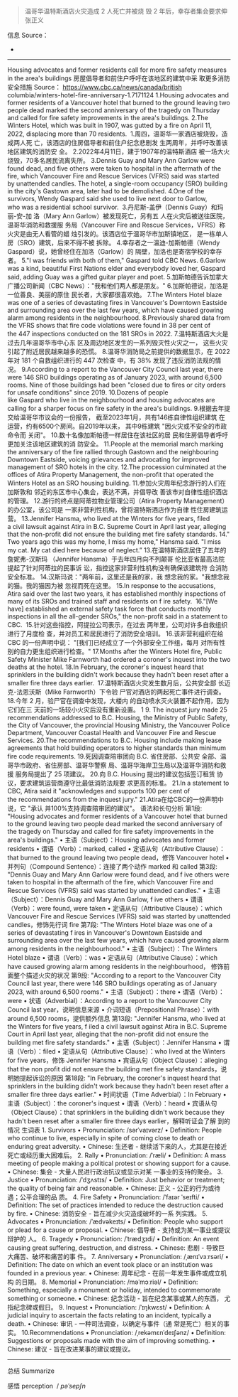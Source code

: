 > 温哥华温特斯酒店⽕灾造成 2 ⼈死亡并被烧 毁 2 年后，幸存者集会要求伸张正义
 
 
信息 Source：



- 

---



 Housing advocates and former residents call for more fire safety measures in the area's buildings 房屋倡导者和前住户呼吁在该地区的建筑中采 取更多消防安全措施 Source： https://www.cbc.ca/news/canada/british columbia/winters-hotel-fire-anniversary-1.7171124 1.Housing advocates and former residents of a Vancouver hotel that burned to the ground leaving two people dead marked the second anniversary of the tragedy on Thursday and called for fire safety improvements in the area's buildings. 2.The Winters Hotel, which was built in 1907, was gutted by a fire on April 11, 2022, displacing more than 70 residents.  1.周四，温哥华⼀家酒店被烧毁，造成两⼈死 亡，该酒店的住房倡导者和前住户纪念悲剧发 ⽣两周年，并呼吁改善该地区建筑的消防安 全。 2.2022年4⽉11⽇，建于1907年的温特斯酒店 被⼀场⼤⽕烧毁，70多名居⺠流离失所。 3.Dennis Guay and Mary Ann Garlow were found dead, and five others were taken to hospital in the aftermath of the fire, which Vancouver Fire and Rescue Services (VFRS) said was started by unattended candles. The hotel, a single-room occupancy (SRO) building in the city's Gastown area, later had to be demolished. 4.One of the survivors, Wendy Gaspard said she used to live next door to Garlow, who was a residential school survivor.  3.丹尼斯-盖伊（Dennis Guay）和玛丽-安-加 洛（Mary Ann Garlow）被发现死亡，另有五 ⼈在⽕灾后被送往医院，温哥华消防和救援服 务局（Vancouver Fire and Rescue Services，VFRS）称⽕灾是由⽆⼈看管的蜡 烛引发的。该酒店位于温哥华市加斯镇地区， 是⼀栋单⼈房（SRO）建筑，后来不得不被 拆除。 4.幸存者之⼀温迪-加斯帕德（Wendy Gaspard）说，她曾经住在加洛（Garlow）的 隔壁，加洛也是寄宿学校的幸存者。 5."I was friends with both of them," Gaspard told CBC News. 6.Garlow was a kind, beautiful First Nations elder and everybody loved her, Gaspard said, adding Guay was a gifted guitar player and poet. 5.加斯帕德告诉加拿⼤⼴播公司新闻（CBC News）："我和他们两⼈都是朋友。" 6.加斯帕德说，加洛是⼀位善良、美丽的原住 ⺠⻓者，⼤家都很喜欢她。 7.The Winters Hotel blaze was one of a series of devastating fires in Vancouver's Downtown Eastside and surrounding area over the last few years, which have caused growing alarm among residents in the neighbourhood. 8.Previously shared data from the VFRS shows that fire code violations were found in 38 per cent of the 447 inspections conducted on the 181 SROs in 2022. 7.温特斯酒店⼤⽕是过去⼏年温哥华市中⼼东 区及周边地区发⽣的⼀系列毁灭性⽕灾之⼀， 这些⽕灾引起了附近居⺠越来越多的恐慌。 8.温哥华消防局之前提供的数据显示，在 2022 年对 181 个⾃救组织进⾏的 447 次检查 中，有 38% 发现了违反消防法规的情况。 9.According to a report to the Vancouver City Council last year, there were 146 SRO buildings operating as of January 2023, with around 6,500 rooms. Nine of those buildings had been "closed due to fires or city orders for unsafe conditions" since 2019. 10.Dozens of people like Gaspard who live in the neighbourhood and housing advocates are calling for a sharper focus on fire safety in the area's buildings. 9.根据去年提交给温哥华市议会的⼀份报告， 截⾄2023年1⽉，共有146栋⾃律性组织建筑 在运营，约有6500个房间。⾃2019年以来， 其中9栋建筑 "因⽕灾或不安全的市政命令⽽ 关闭"。 10.数⼗名像加斯帕德⼀样居住在该社区的居 ⺠和住房倡导者呼吁更加关注该地区建筑的消 防安全。 11.People at the memorial march marking the anniversary of the fire rallied through Gastown and the neighbouring Downtown Eastside, voicing grievances and advocating for improved management of SRO hotels in the city. 12.The procession culminated at the offices of Atira Property Management, the non-profit that operated the Winters Hotel as an SRO housing building. 11.参加⽕灾周年纪念游⾏的⼈们在加斯敦和 邻近的东区市中⼼集会，表达不满，并倡导改 善该市对⾃律性组织酒店的管理。 12.游⾏的终点是阿蒂拉物业管理公司（Atira Property Management）的办公室，该公司是 ⼀家⾮营利性机构，曾将温特斯酒店作为⾃律 性住房建筑运营。 13.Jennifer Hansma, who lived at the Winters for five years, filed a civil lawsuit against Atira in B.C. Supreme Court in April last year, alleging that the non-profit did not ensure the building met fire safety standards. 14." Two years ago this was my home, I miss my home," Hansma said. "I miss my cat. My cat died here because of neglect.” 13.在温特斯酒店居住了五年的詹妮弗-汉斯玛 （Jennifer Hansma）于去年四⽉向不列颠哥 伦⽐亚省最⾼法院提起了针对阿蒂拉的⺠事诉 讼，指控这家⾮营利性机构没有确保该建筑符 合消防安全标准。 14.汉斯玛说："两年前，这⾥还是我的家，我 想念我的家。"我想念我的猫。我的猫因为被 忽视⽽死在这⾥。 15.In response to the accusations, Atira said over the last two years, it has established monthly inspections of many of its SROs and trained staff and residents on f ire safety.  16."[We have] established an external safety task force that conducts monthly inspections in all the all-gender SROs," the non-profit said in a statement to CBC.  15.针对这些指控，阿提拉公司表示，在过去 两年⾥，公司对许多⾃救组织进⾏了⽉度检 查，并对员⼯和居⺠进⾏了消防安全培训。 16.该⾮营利组织在给 CBC 的⼀份声明中说： "[我们]已经成⽴了⼀个外部安全⼯作组，每⽉ 对所有性别的⾃⼒更⽣组织进⾏检查。" 17.Months after the Winters Hotel fire, Public Safety Minister Mike Farnworth had ordered a coroner's inquest into the two deaths at the hotel. 18.In February, the coroner's inquest heard that sprinklers in the building didn't work because they hadn't been reset after a smaller fire three days earlier.  17.温特斯酒店⽕灾发⽣数⽉后，公共安全部 ⻓迈克-法恩沃斯（Mike Farnworth）下令验 ⼫官对酒店的两起死亡事件进⾏调查。 18.今年 2 ⽉，验⼫官在调查中发现，⼤楼内 的⾃动喷⽔灭⽕装置不起作⽤，因为它们在三 天前的⼀场较⼩⽕灾后没有重新设置。 1 9. The inquest jury made 25 recommendations addressed to B.C. Housing, the Ministry of Public Safety, the City of Vancouver, the provincial Housing Ministry, the Vancouver Police Department, Vancouver Coastal Health and Vancouver Fire and Rescue Services. 20.The recommendations to B.C. Housing include making lease agreements that hold building operators to higher standards than minimum fire code requirements. 19.死因调查陪审团向 B.C. 省住房部、公共安 全部、温哥华市政府、省住房部、温哥华警察 局、温哥华海岸卫⽣局以及温哥华消防和救援 服务局提出了 25 项建议。 20.向 B.C. Housing 提出的建议包括签订租赁 协议，要求建筑运营商遵守⽐最低消防法规要 求更⾼的标准。 21.In a statement to CBC, Atira said it "acknowledges and supports 100 per cent of the recommendations from the inquest jury." 21.Atira在给CBC的⼀份声明中说，它 "承认 并100%⽀持调查陪审团的建议"。 语法和⻓句分析 第1段: "Housing advocates and former residents of a Vancouver hotel that burned to the ground leaving two people dead marked the second anniversary of the tragedy on Thursday and called for fire safety improvements in the area's buildings." • 主语（Subject）：Housing advocates and former residents • 谓语（Verb）：marked, called • 定语从句（Attributive Clause）：that burned to the ground leaving two people dead，修饰 Vancouver hotel • 并列句（Compound Sentence）：连接了两个动作 marked 和 called 第3段: "Dennis Guay and Mary Ann Garlow were found dead, and f ive others were taken to hospital in the aftermath of the fire, which Vancouver Fire and Rescue Services (VFRS) said was started by unattended candles." • 主语（Subject）：Dennis Guay and Mary Ann Garlow, f ive others • 谓语（Verb）：were found, were taken • 定语从句（Attributive Clause）：which Vancouver Fire and Rescue Services (VFRS) said was started by unattended candles，修饰先⾏词 fire 第7段: "The Winters Hotel blaze was one of a series of devastating f ires in Vancouver's Downtown Eastside and surrounding area over the last few years, which have caused growing alarm among residents in the neighbourhood." • 主语（Subject）：The Winters Hotel blaze • 谓语（Verb）：was • 定语从句（Attributive Clause）：which have caused growing alarm among residents in the neighbourhood， 修饰前⾯整个描述⽕灾的状况 第9段: "According to a report to the Vancouver City Council last year, there were 146 SRO buildings operating as of January 2023, with around 6,500 rooms." • 主语（Subject）：there • 谓语（Verb）：were • 状语（Adverbial）：According to a report to the Vancouver City Council last year，说明信息来源 • 介词短语（Prepositional Phrase）：with around 6,500 rooms，提供额外信息 第13段: "Jennifer Hansma, who lived at the Winters for five years, f iled a civil lawsuit against Atira in B.C. Supreme Court in April last year, alleging that the non-profit did not ensure the building met fire safety standards." • 主语（Subject）：Jennifer Hansma • 谓语（Verb）：filed • 定语从句（Attributive Clause）：who lived at the Winters for five years，修饰 Jennifer Hansma • 宾语从句（Object Clause）：alleging that the non profit did not ensure the building met fire safety standards，说明她提起诉讼的原因 第18段: "In February, the coroner's inquest heard that sprinklers in the building didn't work because they hadn't been reset after a smaller fire three days earlier." • 时间状语（Time Adverbial）：In February • 主语（Subject）：the coroner's inquest • 谓语（Verb）：heard • 宾语从句（Object Clause）：that sprinklers in the building didn't work because they hadn't been reset after a smaller fire three days earlier，解释听证会了解 到的情况 ⽣词表 1. Survivors • Pronunciation: /sərˈvaɪvərz/ • Definition: People who continue to live, especially in spite of coming close to death or enduring great adversity. • Chinese: ⽣还者 - 继续活下来的⼈，尤其是在接近 死亡或经历重⼤困难后。 2. Rally • Pronunciation: /ˈræli/ • Definition: A mass meeting of people making a political protest or showing support for a cause. • Chinese: 集会 - ⼤量⼈⺠进⾏政治抗议或显示对某 ⼀事业的⽀持的聚会。 3. Justice • Pronunciation: /ˈdʒʌstɪs/ • Definition: Just behavior or treatment; the quality of being fair and reasonable. • Chinese: 正义 - 公正的⾏为或待遇；公平合理的品 质。 4. Fire Safety • Pronunciation: /ˈfaɪər ˈseɪfti/ • Definition: The set of practices intended to reduce the destruction caused by fire. • Chinese: 消防安全 - 旨在减少⽕灾造成破坏的⼀系 列实践。 5. Advocates • Pronunciation: /ˈædvəkeɪts/ • Definition: People who support or plead for a cause or proposal. • Chinese: 倡导者 - ⽀持或为某⼀事业或提议辩护的 ⼈。 6. Tragedy • Pronunciation: /ˈtrædʒɪdi/ • Definition: An event causing great suffering, destruction, and distress. • Chinese: 悲剧 - 导致巨⼤痛苦、破坏和痛苦的事 件。 7. Anniversary • Pronunciation: /ˌænɪˈvɜːrsəri/ • Definition: The date on which an event took place or an institution was founded in a previous year. • Chinese: 周年纪念 - 在前⼀年发⽣事件或成⽴机构 的⽇期。 8. Memorial • Pronunciation: /məˈmɔːriəl/ • Definition: Something, especially a monument or holiday, intended to commemorate something or someone. • Chinese: 纪念活动 - 旨在纪念某事或某⼈的东⻄， 尤指纪念碑或假⽇。 9. Inquest • Pronunciation: /ˈɪŋkwɛst/ • Definition: A judicial inquiry to ascertain the facts relating to an incident, typically a death. • Chinese: 审讯 - ⼀种司法调查，以确定与事件（通 常是死亡）相关的事实。 10.Recommendations • Pronunciation: /ˌrekəmɛnˈdeɪʃənz/ • Definition: Suggestions or proposals made with the aim of improving something. • Chinese: 建议 - 旨在改进某事的建议或提议。



---

总结 Summarize 

感悟 perception  / _pəˈsepʃn_

